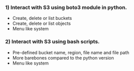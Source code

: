 ### 1) Interact with S3 using boto3 module in python.
- Create, delete or list buckets
- Create, delete or list objects
- Menu like system 

### 2) Interact with S3 using bash scripts.
- Pre-defined bucket name, region, file name and file path
- More barebones compared to the python version
- Menu like system 
